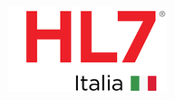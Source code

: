<!--
<a id="your-logo" no-external="true" href="http://www.hl7.org">
<img height="50" alt="visit the hl7 website" width="42" src="assets/images/hl7-logo.png"/>
</a>

your logo here

[![visit our website](assets/images/org_logo.png)](your web site.html)
{: .img-responsive # org_logo}

can only resize using html  or css ;-(

-->


<a no-external="true" href="http://www.hl7.it">
<img alt="visit our website" class="img-responsive project-logo" src="assets/images/HL7IT_lg.png"/>
</a>
